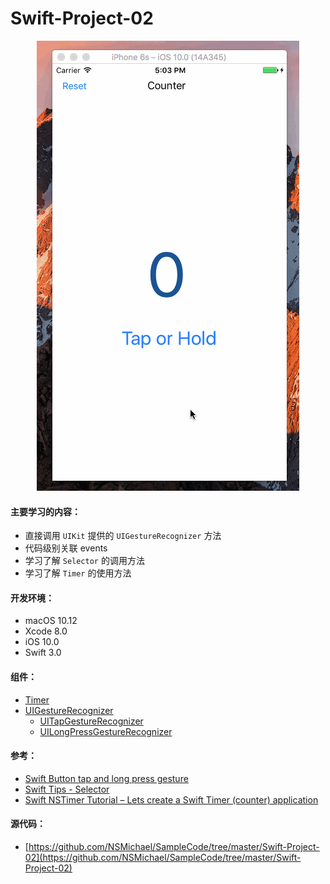 Swift-Project-02
============

<div align=center>
<img src="../Images/Swift-Project-02.gif" width="420" height="720" />
</div>

#### 主要学习的内容：
- 直接调用 `UIKit` 提供的 `UIGestureRecognizer` 方法
- 代码级别关联 events
- 学习了解 `Selector` 的调用方法
- 学习了解 `Timer` 的使用方法

#### 开发环境：
- macOS 10.12
- Xcode 8.0
- iOS 10.0
- Swift 3.0

#### 组件：
- [Timer](https://developer.apple.com/reference/foundation/timer)
- [UIGestureRecognizer](https://developer.apple.com/reference/uikit/uigesturerecognizer)
   - [UITapGestureRecognizer](https://developer.apple.com/reference/uikit/uitapgesturerecognizer)
   - [UILongPressGestureRecognizer](https://developer.apple.com/reference/uikit/uilongpressgesturerecognizer)

#### 参考：
- [Swift Button tap and long press gesture](http://stackoverflow.com/questions/34548263/swift-button-tap-and-long-press-gesture)
- [Swift Tips - Selector](http://en.swifter.tips/selector/)
- [Swift NSTimer Tutorial – Lets create a Swift Timer (counter) application](https://tommy.net.cn/2016/10/02/swift-project-02-tap-or-hold-counter/)

#### 源代码：
- [https://github.com/NSMichael/SampleCode/tree/master/Swift-Project-02](https://github.com/NSMichael/SampleCode/tree/master/Swift-Project-02)
